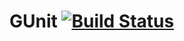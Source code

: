 # GUnit [![Build Status](https://travis-ci.org/mockupcode/gunit.svg?branch=master)](https://travis-ci.org/mockupcode/gunit)
